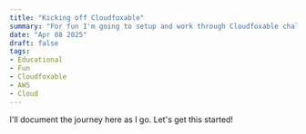 ```yaml
---
title: "Kicking off Cloudfoxable"
summary: "For fun I'm going to setup and work through Cloudfoxable challenges."
date: "Apr 08 2025"
draft: false
tags:
- Educational
- Fun
- Cloudfoxable
- AWS
- Cloud 
---
```


I'll document the journey here as I go. Let's get this started!